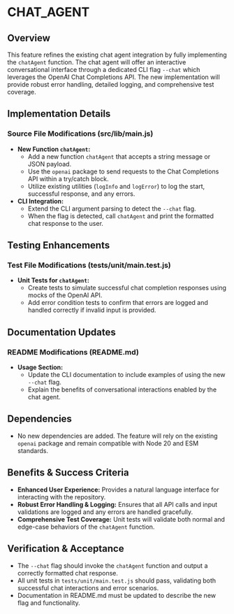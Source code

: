 # CHAT_AGENT

## Overview
This feature refines the existing chat agent integration by fully implementing the `chatAgent` function. The chat agent will offer an interactive conversational interface through a dedicated CLI flag `--chat` which leverages the OpenAI Chat Completions API. The new implementation will provide robust error handling, detailed logging, and comprehensive test coverage.

## Implementation Details
### Source File Modifications (src/lib/main.js)
- **New Function `chatAgent`:**
  - Add a new function `chatAgent` that accepts a string message or JSON payload.
  - Use the `openai` package to send requests to the Chat Completions API within a try/catch block.
  - Utilize existing utilities (`logInfo` and `logError`) to log the start, successful response, and any errors.
- **CLI Integration:**
  - Extend the CLI argument parsing to detect the `--chat` flag.
  - When the flag is detected, call `chatAgent` and print the formatted chat response to the user.

## Testing Enhancements
### Test File Modifications (tests/unit/main.test.js)
- **Unit Tests for `chatAgent`:**
  - Create tests to simulate successful chat completion responses using mocks of the OpenAI API.
  - Add error condition tests to confirm that errors are logged and handled correctly if invalid input is provided.

## Documentation Updates
### README Modifications (README.md)
- **Usage Section:**
  - Update the CLI documentation to include examples of using the new `--chat` flag.
  - Explain the benefits of conversational interactions enabled by the chat agent.

## Dependencies
- No new dependencies are added. The feature will rely on the existing `openai` package and remain compatible with Node 20 and ESM standards.

## Benefits & Success Criteria
- **Enhanced User Experience:** Provides a natural language interface for interacting with the repository.
- **Robust Error Handling & Logging:** Ensures that all API calls and input validations are logged and any errors are handled gracefully.
- **Comprehensive Test Coverage:** Unit tests will validate both normal and edge-case behaviors of the `chatAgent` function.

## Verification & Acceptance
- The `--chat` flag should invoke the `chatAgent` function and output a correctly formatted chat response.
- All unit tests in `tests/unit/main.test.js` should pass, validating both successful chat interactions and error scenarios.
- Documentation in README.md must be updated to describe the new flag and functionality.
